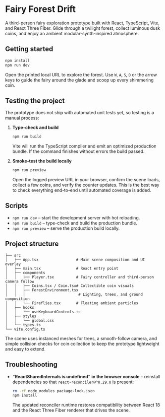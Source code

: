 # Fairy Forest Drift

A third-person fairy exploration prototype built with React, TypeScript, Vite, and React Three Fiber. Glide through a twilight forest, collect luminous dusk coins, and enjoy an ambient modular-synth-inspired atmosphere.

## Getting started

```bash
npm install
npm run dev
```

Open the printed local URL to explore the forest. Use `W`, `A`, `S`, `D` or the arrow keys to guide the fairy around the glade and scoop up every shimmering coin.


## Testing the project

The prototype does not ship with automated unit tests yet, so testing is a manual process:

1. **Type-check and build**

   ```bash
   npm run build
   ```

   Vite will run the TypeScript compiler and emit an optimized production bundle. If the command finishes without errors the build passed.

2. **Smoke-test the build locally**

   ```bash
   npm run preview
   ```

   Open the logged preview URL in your browser, confirm the scene loads, collect a few coins, and verify the counter updates. This is the best way to check everything end-to-end until automated coverage is added.
   
## Scripts

- `npm run dev` – start the development server with hot reloading.
- `npm run build` – type-check and build the production bundle.
- `npm run preview` – serve the production build locally.

## Project structure

```
├── src
│   ├── App.tsx                 # Main scene composition and UI overlay
│   ├── main.tsx                # React entry point
│   ├── components
│   │   ├── Player.tsx          # Fairy controller and third-person camera follow
│   │   ├── Coins.tsx / Coin.tsx# Collectible coin visuals
│   │   ├── ForestEnvironment.tsx
│   │   │                        # Lighting, trees, and ground composition
│   │   └── Fireflies.tsx       # Floating ambient particles
│   ├── hooks
│   │   └── useKeyboardControls.ts
│   ├── styles
│   │   └── global.css
│   └── types.ts
└── vite.config.ts
```

The scene uses instanced meshes for trees, a smooth-follow camera, and simple collision checks for coin collection to keep the prototype lightweight and easy to extend.

## Troubleshooting

- **"ReactSharedInternals is undefined" in the browser console** – reinstall dependencies so that `react-reconciler@^0.29.0` is present:

  ```bash
  rm -rf node_modules package-lock.json
  npm install
  ```

  The updated reconciler runtime restores compatibility between React 18 and the React Three Fiber renderer that drives the scene.

